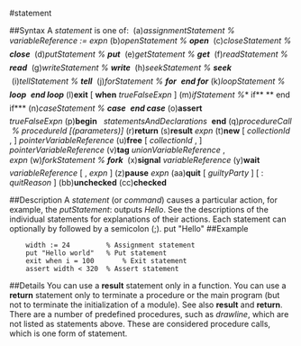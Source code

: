 
#statement

##Syntax
A *statement* is one of:
 (a)*assignmentStatement* *% variableReference := expn* (b)*openStatement* *% **open** * (c)*closeStatement* *% **close** * (d)*putStatement* *% **put** * (e)*getStatement* *% **get** * (f)*readStatement* *% **read** * (g)*writeStatement* *% **write** * (h)*seekStatement* *% **seek** * (i)*tellStatement* *% **tell** * (j)*forStatement* *% **for**  **end for*** (k)*loopStatement* *% **loop**  **end loop*** (l)**exit** [ **when** *trueFalseExpn* ] (m)*ifStatement* *%** if** ** end if*** (n)*caseStatement* *% **case**  **end case*** (o)**assert** *trueFalseExpn* (p)**begin**   *statementsAndDeclarations*  **end** (q)*procedureCall* *% procedureId [(parameters)]* (r)**return** (s)**result** *expn* (t)**new** [ *collectionId* , ] *pointerVariableReference* (u)**free** [ *collectionId* , ] *pointerVariableReference* (v)**tag** *unionVariableReference* , *expn* (w)*forkStatement* *% **fork** * (x)**signal** *variableReference* (y)**wait** *variableReference* [ , *expn* ] (z)**pause** *expn* (aa)**quit** [ *guiltyParty* ] [ : *quitReason* ] (bb)**unchecked** (cc)**checked**

##Description
A *statement* (or *command*) causes a particular action, for example, the *putStatement*:
outputs *Hello*. See the descriptions of the individual statements for explanations of their actions. Each statement can optionally by followed by a semicolon (;).
        put "Hello"
##Example

        width := 24         % Assignment statement
        put "Hello world"   % Put statement
        exit when i = 100       % Exit statement
        assert width < 320  % Assert statement
##Details
You can use a **result** statement only in a function. You can use a **return** statement only to terminate a procedure or the main program (but not to terminate the initialization of a module). See also **result** and **return**.
There are a number of predefined procedures, such as *drawline*, which are not listed as statements above. These are considered  procedure calls, which is one form of statement.

